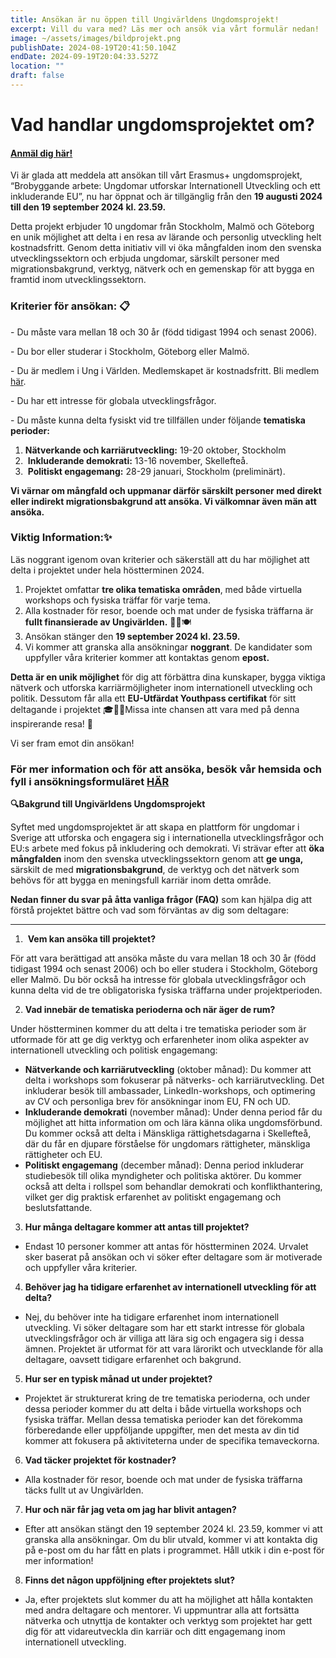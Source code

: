 ```yaml
---
title: Ansökan är nu öppen till Ungivärldens Ungdomsprojekt!
excerpt: Vill du vara med? Läs mer och ansök via vårt formulär nedan!
image: ~/assets/images/bildprojekt.png
publishDate: 2024-08-19T20:41:50.104Z
endDate: 2024-09-19T20:04:33.527Z
location: ""
draft: false
---
```

<!--StartFragment-->

# **Vad handlar ungdomsprojektet om?**

#### [A﻿nmäl dig här!](https://docs.google.com/forms/d/e/1FAIpQLScDA-8rHG93PAusaLDPcHg4Te_mNyHoItWb-ypdudzalIqVMg/viewform)

Vi är glada att meddela att ansökan till vårt Erasmus+ ungdomsprojekt, “Brobyggande arbete: Ungdomar utforskar Internationell Utveckling och ett inkluderande EU”, nu har öppnat och är tillgänglig från den **19 augusti 2024 till den 19 september 2024 kl. 23.59.**

Detta projekt erbjuder 10 ungdomar från Stockholm, Malmö och Göteborg en unik möjlighet att delta i en resa av lärande och personlig utveckling helt kostnadsfritt. Genom detta initiativ vill vi öka mångfalden inom den svenska utvecklingssektorn och erbjuda ungdomar, särskilt personer med migrationsbakgrund, verktyg, nätverk och en gemenskap för att bygga en framtid inom utvecklingssektorn.

### **Kriterier för ansökan: 📋**

\- Du måste vara mellan 18 och 30 år (född tidigast 1994 och senast 2006).

\- Du bor eller studerar i Stockholm, Göteborg eller Malmö.

\- Du är medlem i Ung i Världen. Medlemskapet är kostnadsfritt. Bli medlem [här](https://ungivarlden.se/engagera-dig).

\- Du har ett intresse för globala utvecklingsfrågor.

\- Du måste kunna delta fysiskt vid tre tillfällen under följande **tematiska perioder:**

1. **Nätverkande och karriärutveckling:** 19-20 oktober, Stockholm
2.  **Inkluderande demokrati:** 13-16 november, Skellefteå.
3.  **Politiskt engagemang:** 28-29 januari, Stockholm (preliminärt).

**Vi värnar om mångfald och uppmanar därför särskilt personer med direkt eller indirekt migrationsbakgrund att ansöka. Vi välkomnar även män att ansöka.** 

### Viktig Information:✨

Läs noggrant igenom ovan kriterier och säkerställ att du har möjlighet att delta i projektet under hela höstterminen 2024. 

1. Projektet omfattar **tre olika tematiska områden**, med både virtuella workshops och fysiska träffar för varje tema.
2. Alla kostnader för resor, boende och mat under de fysiska träffarna är **fullt finansierade av Ungivärlden.** 🚆🏨🍽️
3. Ansökan stänger den **19 september 2024 kl. 23.59.** 
4. Vi kommer att granska alla ansökningar **noggrant**. De kandidater som uppfyller våra kriterier kommer att kontaktas genom **epost.** 

**Detta är en unik möjlighet** för dig att förbättra dina kunskaper, bygga viktiga nätverk och utforska karriärmöjligheter inom internationell utveckling och politik.  Dessutom får alla ett **EU-Utfärdat Youthpass certifikat** för sitt deltagande i projektet 🎓📜🔑Missa inte chansen att vara med på denna inspirerande resa! 🚀 

Vi ser fram emot din ansökan!

### **För mer information och för att ansöka, besök vår hemsida och fyll i ansökningsformuläret [HÄR](https://docs.google.com/forms/d/e/1FAIpQLScDA-8rHG93PAusaLDPcHg4Te_mNyHoItWb-ypdudzalIqVMg/viewform)**

**🔍Bakgrund till Ungivärldens Ungdomsprojekt**

Syftet med ungdomsprojektet är att skapa en plattform för ungdomar i Sverige att utforska och engagera sig i internationella utvecklingsfrågor och EU:s arbete med fokus på inkludering och demokrati. Vi strävar efter att **öka mångfalden** inom den svenska utvecklingssektorn genom att **ge unga,** särskilt de med **migrationsbakgrund**, de verktyg och det nätverk som behövs för att bygga en meningsfull karriär inom detta område.

**Nedan finner du svar på åtta vanliga frågor (FAQ)** som kan hjälpa dig att förstå projektet bättre och vad som förväntas av dig som deltagare:

- - -

1.  **Vem kan ansöka till projektet?**

För att vara berättigad att ansöka måste du vara mellan 18 och 30 år (född tidigast 1994 och senast 2006) och bo eller studera i Stockholm, Göteborg eller Malmö. Du bör också ha intresse för globala utvecklingsfrågor och kunna delta vid de tre obligatoriska fysiska träffarna under projektperioden.

2. **Vad innebär de tematiska perioderna och när äger de rum?**

Under höstterminen kommer du att delta i tre tematiska perioder som är utformade för att ge dig verktyg och erfarenheter inom olika aspekter av internationell utveckling och politisk engagemang:

* **Nätverkande och karriärutveckling** (oktober månad): Du kommer att delta i workshops som fokuserar på nätverks- och karriärutveckling. Det inkluderar besök till ambassader, LinkedIn-workshops, och optimering av CV och personliga brev för ansökningar inom EU, FN och UD.
* **Inkluderande demokrati** (november månad): Under denna period får du möjlighet att hitta information om och lära känna olika ungdomsförbund. Du kommer också att delta i Mänskliga rättighetsdagarna i Skellefteå, där du får en djupare förståelse för ungdomars rättigheter, mänskliga rättigheter och EU. 
* **Politiskt engagemang** (december månad): Denna period inkluderar studiebesök till olika myndigheter och politiska aktörer. Du kommer också att delta i rollspel som behandlar demokrati och konflikthantering, vilket ger dig praktisk erfarenhet av politiskt engagemang och beslutsfattande.

3. **Hur många deltagare kommer att antas till projektet?**

* Endast 10 personer kommer att antas för höstterminen 2024. Urvalet sker baserat på ansökan och vi söker efter deltagare som är motiverade och uppfyller våra kriterier.

4. **Behöver jag ha tidigare erfarenhet av internationell utveckling för att delta?** 

* Nej, du behöver inte ha tidigare erfarenhet inom internationell utveckling. Vi söker deltagare som har ett starkt intresse för globala utvecklingsfrågor och är villiga att lära sig och engagera sig i dessa ämnen. Projektet är utformat för att vara lärorikt och utvecklande för alla deltagare, oavsett tidigare erfarenhet och bakgrund.

5. **Hur ser en typisk månad ut under projektet?**  

* Projektet är strukturerat kring de tre tematiska perioderna, och under dessa perioder kommer du att delta i både virtuella workshops och fysiska träffar. Mellan dessa tematiska perioder kan det förekomma förberedande eller uppföljande uppgifter, men det mesta av din tid kommer att fokusera på aktiviteterna under de specifika temaveckorna.

6. **Vad täcker projektet för kostnader?**

* Alla kostnader för resor, boende och mat under de fysiska träffarna täcks fullt ut av Ungivärlden. 

7. **Hur och när får jag veta om jag har blivit antagen?**

* Efter att ansökan stängt den 19 september 2024 kl. 23.59, kommer vi att granska alla ansökningar. Om du blir utvald, kommer vi att kontakta dig på e-post om du har fått en plats i programmet. Håll utkik i din e-post för mer information!

8. **Finns det någon uppföljning efter projektets slut?**

* Ja, efter projektets slut kommer du att ha möjlighet att hålla kontakten med andra deltagare och mentorer. Vi uppmuntrar alla att fortsätta nätverka och utnyttja de kontakter och verktyg som projektet har gett dig för att vidareutveckla din karriär och ditt engagemang inom internationell utveckling.

<!--EndFragment-->